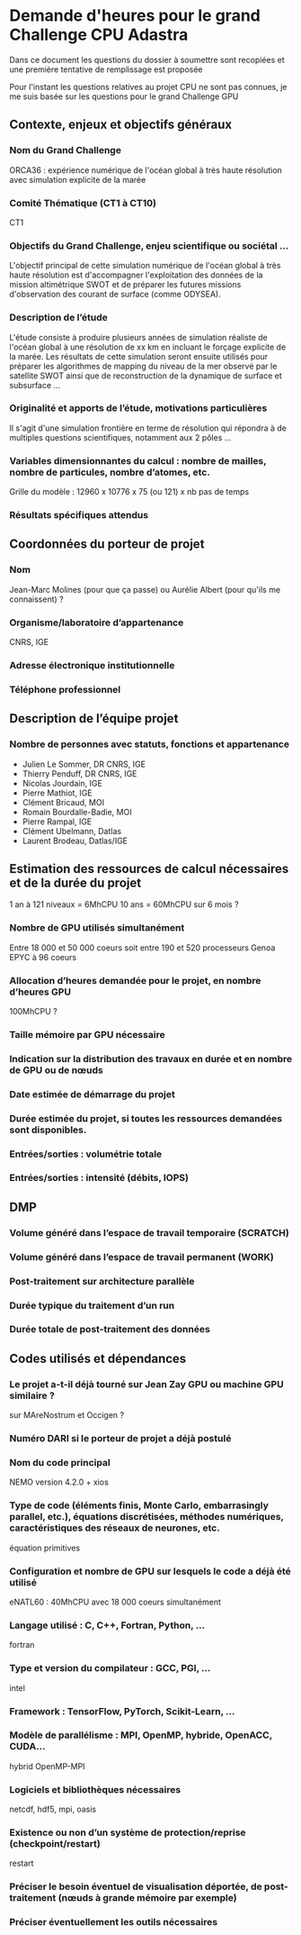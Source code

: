 # Demande d'heures pour le grand Challenge CPU Adastra

Dans ce document les questions du dossier à soumettre sont recopiées et une première tentative de remplissage est proposée

Pour l'instant les questions relatives au projet CPU ne sont pas connues, je me suis basée sur les questions pour le grand Challenge GPU

## Contexte, enjeux et objectifs généraux

### Nom du Grand Challenge

ORCA36 : expérience numérique de l'océan global à très haute résolution avec simulation explicite de la marée

### Comité Thématique (CT1 à CT10)

CT1

### Objectifs du Grand Challenge, enjeu scientifique ou sociétal …

L'objectif principal de cette simulation numérique de l'océan global à très haute résolution est d'accompagner l'exploitation des données de la mission altimétrique SWOT et de préparer les futures missions d'observation des courant de surface (comme ODYSEA).  

### Description de l’étude

L'étude consiste à produire plusieurs années de simulation réaliste de l'océan global à une résolution de xx km en incluant le forçage explicite de la marée. Les résultats de cette simulation seront ensuite utilisés pour préparer les algorithmes de mapping du niveau de la mer observé par le satellite SWOT ainsi que de reconstruction de la dynamique de surface et subsurface ...

### Originalité et apports de l’étude, motivations particulières

Il s'agit d'une simulation frontière en terme de résolution qui répondra à de multiples questions scientifiques, notamment aux 2 pôles ...

### Variables dimensionnantes du calcul : nombre de mailles, nombre de particules, nombre d’atomes, etc.

Grille du modèle : 12960 x 10776 x 75 (ou 121) x nb pas de temps

### Résultats spécifiques attendus

## Coordonnées du porteur de projet



### Nom

Jean-Marc Molines (pour que ça passe) ou Aurélie Albert (pour qu'ils me connaissent) ?

### Organisme/laboratoire d’appartenance

CNRS, IGE

### Adresse électronique institutionnelle

### Téléphone professionnel

## Description de l’équipe projet

### Nombre de personnes avec statuts, fonctions et appartenance

- Julien Le Sommer, DR CNRS, IGE
- Thierry Penduff, DR CNRS, IGE
- Nicolas Jourdain, IGE
- Pierre Mathiot, IGE
- Clément Bricaud, MOI
- Romain Bourdalle-Badie, MOI
- Pierre Rampal, IGE
- Clément Ubelmann, Datlas
- Laurent Brodeau, Datlas/IGE

## Estimation des ressources de calcul nécessaires et de la durée du projet

1 an à 121 niveaux = 6MhCPU
10 ans = 60MhCPU sur 6 mois ?

### Nombre de GPU utilisés simultanément

Entre 18 000 et 50 000 coeurs soit entre 190 et 520 processeurs Genoa EPYC à 96 coeurs

### Allocation d’heures demandée pour le projet, en nombre d’heures GPU

100MhCPU ?

### Taille mémoire par GPU nécessaire

### Indication sur la distribution des travaux en durée et en nombre de GPU ou de nœuds

### Date estimée de démarrage du projet

### Durée estimée du projet, si toutes les ressources demandées sont disponibles.

### Entrées/sorties : volumétrie totale 

### Entrées/sorties : intensité (débits, IOPS)

## DMP	

### Volume généré dans l’espace de travail temporaire (SCRATCH)

### Volume généré dans l’espace de travail permanent (WORK)

### Post-traitement sur architecture parallèle 

### Durée typique du traitement d’un run

### Durée totale de post-traitement des données

## Codes utilisés et dépendances

### Le projet a-t-il déjà tourné sur Jean Zay GPU ou machine GPU similaire ?
sur MAreNostrum et Occigen ?

### Numéro DARI si le porteur de projet a déjà postulé

### Nom du code principal

NEMO version 4.2.0 + xios

### Type de code (éléments finis, Monte Carlo, embarrasingly parallel, etc.), équations discrétisées, méthodes numériques, caractéristiques des réseaux de neurones, etc.

équation primitives

### Configuration et nombre de GPU sur lesquels le code a déjà été utilisé

eNATL60 : 40MhCPU avec 18 000 coeurs simultanément

### Langage utilisé : C, C++, Fortran, Python, …

fortran

### Type et version du compilateur : GCC, PGI, …

intel

### Framework : TensorFlow, PyTorch, Scikit-Learn, …

### Modèle de parallélisme : MPI, OpenMP, hybride, OpenACC, CUDA…

hybrid OpenMP-MPI

### Logiciels et bibliothèques nécessaires 

netcdf, hdf5, mpi, oasis

### Existence ou non d’un système de protection/reprise (checkpoint/restart)

restart

### Préciser le besoin éventuel de visualisation déportée, de post-traitement (nœuds à grande mémoire par exemple)

### Préciser éventuellement les outils nécessaires




